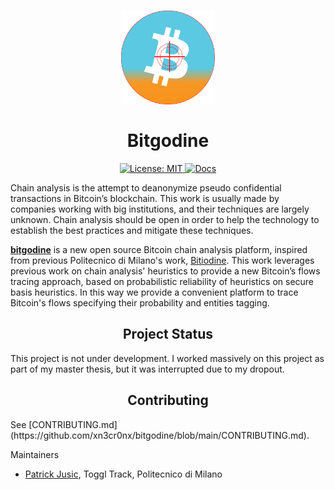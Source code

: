 <h1 align="center">
  <img src="./assets/bitgodine_finder.png" width="150" height="auto" alt="logo">
  <br /><br />
  Bitgodine
</h1>

<!-- [![Bitgodine](./assets/bitgodine_finder.png)](https://bitgodine.com) -->

<p align="center">
  <a aria-label="bitgodine is free to use" href="https://github.com/xn3cr0nx/bitgodine/blob/master/LICENSE" target="_blank">
    <img alt="License: MIT" src="https://img.shields.io/badge/License-MIT-success.svg?style=flat-square&color=33CC12" target="_blank" />
  </a>
  <a aria-label="Go Reference" href="https://pkg.go.dev/github.com/btcsuite/btcutil" target="_blank">
      <img alt="Docs" src="https://pkg.go.dev/badge/github.com/btcsuite/btcutil.svg" />
  </a>
</p>

Chain analysis is the attempt to deanonymize pseudo confidential transactions in Bitcoin’s blockchain. This work is usually made by companies working with big institutions, and their techniques are largely unknown. Chain analysis should be open in order to help the technology to establish the best practices and mitigate these techniques.

[**bitgodine**](https://github.com/xn3cr0nx/bitgodine) is a new open source Bitcoin chain analysis platform, inspired from previous Politecnico di Milano's work, [Bitiodine](https://github.com/mikispag/bitiodine).
This work leverages previous work on chain analysis' heuristics to provide a new Bitcoin’s flows tracing approach, based on probabilistic reliability of heuristics on secure basis heuristics.
In this way we provide a convenient platform to trace Bitcoin's flows specifying their probability and entities tagging.

<h2 align="center">
  Project Status
</h2>

This project is not under development. I worked massively on this project as part of my master thesis, but it was interrupted due to my dropout.


<h2 align="center">
  Contributing
</h2>

<p>
See [CONTRIBUTING.md](https://github.com/xn3cr0nx/bitgodine/blob/main/CONTRIBUTING.md).

Maintainers

- [Patrick Jusic](github.com/xn3cr0nx), Toggl Track, Politecnico di Milano
</p>
